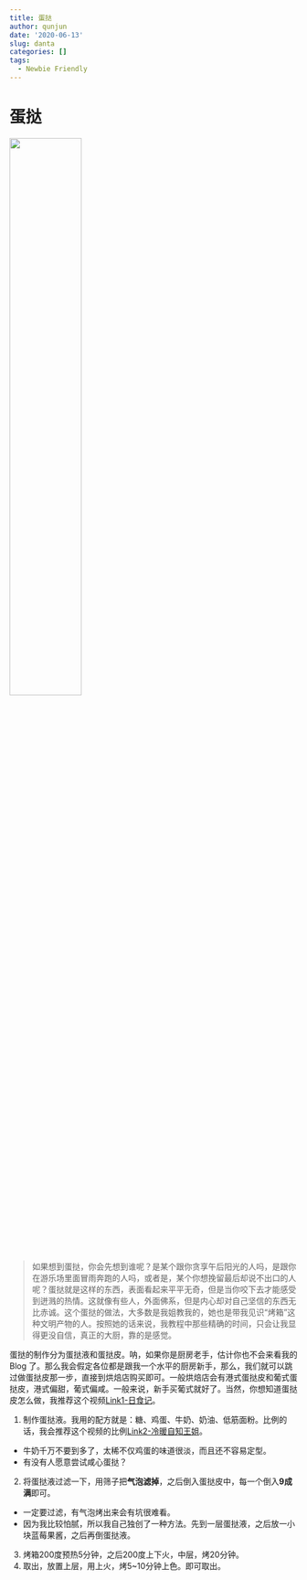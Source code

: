 ```yaml
---
title: 蛋挞
author: qunjun
date: '2020-06-13'
slug: danta
categories: []
tags: 
  - Newbie Friendly
---
```


# 蛋挞

<img src="/post/2020-06-13-danta_files/danta.jpg" alt="" width="50%" height="50%"/>

> 如果想到蛋挞，你会先想到谁呢？是某个跟你贪享午后阳光的人吗，是跟你在游乐场里面冒雨奔跑的人吗，或者是，某个你想挽留最后却说不出口的人呢？蛋挞就是这样的东西，表面看起来平平无奇，但是当你咬下去才能感受到迸溅的热情。这就像有些人，外面佛系，但是内心却对自己坚信的东西无比赤诚。这个蛋挞的做法，大多数是我姐教我的，她也是带我见识“烤箱”这种文明产物的人。按照她的话来说，我教程中那些精确的时间，只会让我显得更没自信，真正的大厨，靠的是感觉。

蛋挞的制作分为蛋挞液和蛋挞皮。呐，如果你是厨房老手，估计你也不会来看我的 Blog 了。那么我会假定各位都是跟我一个水平的厨房新手，那么，我们就可以跳过做蛋挞皮那一步，直接到烘焙店购买即可。一般烘焙店会有港式蛋挞皮和葡式蛋挞皮，港式偏甜，葡式偏咸。一般来说，新手买葡式就好了。当然，你想知道蛋挞皮怎么做，我推荐这个视频[Link1-日食记](https://www.bilibili.com/video/BV1EA411b7Tz?from=search&seid=10790538741244322983)。

1. 制作蛋挞液。我用的配方就是：糖、鸡蛋、牛奶、奶油、低筋面粉。比例的话，我会推荐这个视频的比例[Link2-冷暖自知王姐](https://www.bilibili.com/video/BV1MW411t7Bo)。
  - 牛奶千万不要到多了，太稀不仅鸡蛋的味道很淡，而且还不容易定型。
  - 有没有人愿意尝试咸心蛋挞？
2. 将蛋挞液过滤一下，用筛子把**气泡滤掉**，之后倒入蛋挞皮中，每一个倒入**9成满**即可。
  - 一定要过滤，有气泡烤出来会有坑很难看。
  - 因为我比较怕腻，所以我自己独创了一种方法。先到一层蛋挞液，之后放一小块蓝莓果酱，之后再倒蛋挞液。
3. 烤箱200度预热5分钟，之后200度上下火，中层，烤20分钟。
4. 取出，放置上层，用上火，烤5~10分钟上色。即可取出。